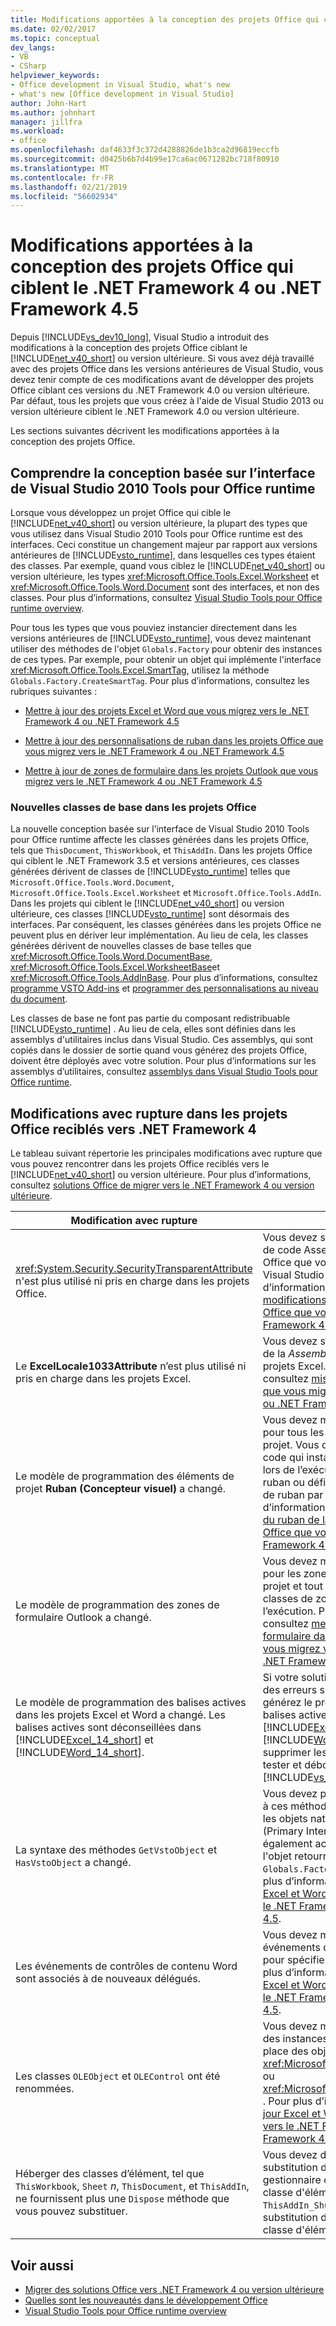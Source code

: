 ```yaml
---
title: Modifications apportées à la conception des projets Office qui ciblent le .NET Framework
ms.date: 02/02/2017
ms.topic: conceptual
dev_langs:
- VB
- CSharp
helpviewer_keywords:
- Office development in Visual Studio, what's new
- what's new [Office development in Visual Studio]
author: John-Hart
ms.author: johnhart
manager: jillfra
ms.workload:
- office
ms.openlocfilehash: daf4633f3c372d4288826de1b3ca2d96819eccfb
ms.sourcegitcommit: d0425b6b7d4b99e17ca6ac0671282bc718f80910
ms.translationtype: MT
ms.contentlocale: fr-FR
ms.lasthandoff: 02/21/2019
ms.locfileid: "56602934"
---
```

# <a name="changes-to-the-design-of-office-projects-that-target-the-net-framework-4-or-the-net-framework-45"></a>Modifications apportées à la conception des projets Office qui ciblent le .NET Framework 4 ou .NET Framework 4.5
  Depuis [!INCLUDE[vs_dev10_long](../sharepoint/includes/vs-dev10-long-md.md)], Visual Studio a introduit des modifications à la conception des projets Office ciblant le [!INCLUDE[net_v40_short](../sharepoint/includes/net-v40-short-md.md)] ou version ultérieure. Si vous avez déjà travaillé avec des projets Office dans les versions antérieures de Visual Studio, vous devez tenir compte de ces modifications avant de développer des projets Office ciblant ces versions du .NET Framework 4.0 ou version ultérieure. Par défaut, tous les projets que vous créez à l'aide de Visual Studio 2013 ou version ultérieure ciblent le .NET Framework 4.0 ou version ultérieure.

 Les sections suivantes décrivent les modifications apportées à la conception des projets Office.

## <a name="understand-the-interface-based-design-of-the-visual-studio-2010-tools-for-office-runtime"></a>Comprendre la conception basée sur l’interface de Visual Studio 2010 Tools pour Office runtime
 Lorsque vous développez un projet Office qui cible le [!INCLUDE[net_v40_short](../sharepoint/includes/net-v40-short-md.md)] ou version ultérieure, la plupart des types que vous utilisez dans Visual Studio 2010 Tools pour Office runtime est des interfaces. Ceci constitue un changement majeur par rapport aux versions antérieures de [!INCLUDE[vsto_runtime](../vsto/includes/vsto-runtime-md.md)], dans lesquelles ces types étaient des classes. Par exemple, quand vous ciblez le [!INCLUDE[net_v40_short](../sharepoint/includes/net-v40-short-md.md)] ou version ultérieure, les types <xref:Microsoft.Office.Tools.Excel.Worksheet> et <xref:Microsoft.Office.Tools.Word.Document> sont des interfaces, et non des classes. Pour plus d’informations, consultez [Visual Studio Tools pour Office runtime overview](../vsto/visual-studio-tools-for-office-runtime-overview.md).

 Pour tous les types que vous pouviez instancier directement dans les versions antérieures de [!INCLUDE[vsto_runtime](../vsto/includes/vsto-runtime-md.md)], vous devez maintenant utiliser des méthodes de l'objet `Globals.Factory` pour obtenir des instances de ces types. Par exemple, pour obtenir un objet qui implémente l'interface <xref:Microsoft.Office.Tools.Excel.SmartTag>, utilisez la méthode `Globals.Factory.CreateSmartTag`. Pour plus d’informations, consultez les rubriques suivantes :

-   [Mettre à jour des projets Excel et Word que vous migrez vers le .NET Framework 4 ou .NET Framework 4.5](../vsto/updating-excel-and-word-projects-that-you-migrate-to-the-dotnet-framework-4-or-the-dotnet-framework-4-5.md)

-   [Mettre à jour des personnalisations de ruban dans les projets Office que vous migrez vers le .NET Framework 4 ou .NET Framework 4.5](/visualstudio/vsto/update-ribbon-customizations-in-office-projects-to-migrate-to-dotnet-framework-4-or-4-5)

-   [Mettre à jour de zones de formulaire dans les projets Outlook que vous migrez vers le .NET Framework 4 ou .NET Framework 4.5](../vsto/updating-form-regions-in-outlook-projects-that-you-migrate-to-the-dotnet-framework-4-or-the-dotnet-framework-4-5.md)

### <a name="new-base-classes-in-office-projects"></a>Nouvelles classes de base dans les projets Office
 La nouvelle conception basée sur l’interface de Visual Studio 2010 Tools pour Office runtime affecte les classes générées dans les projets Office, tels que `ThisDocument`, `ThisWorkbook`, et `ThisAddIn`. Dans les projets Office qui ciblent le .NET Framework 3.5 et versions antérieures, ces classes générées dérivent de classes de [!INCLUDE[vsto_runtime](../vsto/includes/vsto-runtime-md.md)] telles que `Microsoft.Office.Tools.Word.Document`, `Microsoft.Office.Tools.Excel.Worksheet` et `Microsoft.Office.Tools.AddIn`. Dans les projets qui ciblent le [!INCLUDE[net_v40_short](../sharepoint/includes/net-v40-short-md.md)] ou version ultérieure, ces classes [!INCLUDE[vsto_runtime](../vsto/includes/vsto-runtime-md.md)] sont désormais des interfaces. Par conséquent, les classes générées dans les projets Office ne peuvent plus en dériver leur implémentation. Au lieu de cela, les classes générées dérivent de nouvelles classes de base telles que <xref:Microsoft.Office.Tools.Word.DocumentBase>, <xref:Microsoft.Office.Tools.Excel.WorksheetBase>et <xref:Microsoft.Office.Tools.AddInBase>. Pour plus d’informations, consultez [programme VSTO Add-ins](../vsto/programming-vsto-add-ins.md) et [programmer des personnalisations au niveau du document](../vsto/programming-document-level-customizations.md).

 Les classes de base ne font pas partie du composant redistribuable [!INCLUDE[vsto_runtime](../vsto/includes/vsto-runtime-md.md)] . Au lieu de cela, elles sont définies dans les assemblys d'utilitaires inclus dans Visual Studio. Ces assemblys, qui sont copiés dans le dossier de sortie quand vous générez des projets Office, doivent être déployés avec votre solution. Pour plus d’informations sur les assemblys d’utilitaires, consultez [assemblys dans Visual Studio Tools pour Office runtime](../vsto/assemblies-in-the-visual-studio-tools-for-office-runtime.md).

## <a name="breaking-changes-in-office-projects-that-are-retargeted-to-the-net-framework-4"></a>Modifications avec rupture dans les projets Office reciblés vers .NET Framework 4
 Le tableau suivant répertorie les principales modifications avec rupture que vous pouvez rencontrer dans les projets Office reciblés vers le [!INCLUDE[net_v40_short](../sharepoint/includes/net-v40-short-md.md)] ou version ultérieure. Pour plus d’informations, consultez [solutions Office de migrer vers le .NET Framework 4 ou version ultérieure](../vsto/migrating-office-solutions-to-the-dotnet-framework-4-or-later.md).

|Modification avec rupture|Conséquence|
|---------------------|-----------------|
|<xref:System.Security.SecurityTransparentAttribute> n'est plus utilisé ni pris en charge dans les projets Office.|Vous devez supprimer cet attribut du fichier de code AssemblyInfo dans les projets Office que vous mettez à niveau depuis Visual Studio 2008. Pour plus d’informations, consultez [requis des modifications pour exécuter des projets Office que vous migrez vers le .NET Framework 4 ou .NET Framework 4.5](../vsto/required-changes-to-run-office-projects-that-you-migrate-to-the-dotnet-framework-4-or-the-dotnet-framework-4-5.md).|
|Le **ExcelLocale1033Attribute** n’est plus utilisé ni pris en charge dans les projets Excel.|Vous devez supprimer cet attribut à partir de la *AssemblyInfo* fichier de code dans les projets Excel. Pour plus d’informations, consultez [mise à jour Excel et Word projets que vous migrez vers le .NET Framework 4 ou .NET Framework 4.5](../vsto/updating-excel-and-word-projects-that-you-migrate-to-the-dotnet-framework-4-or-the-dotnet-framework-4-5.md).|
|Le modèle de programmation des éléments de projet **Ruban (Concepteur visuel)** a changé.|Vous devez modifier le fichier code-behind pour tous les éléments du ruban dans votre projet. Vous devez également modifier tout code qui instancie des contrôles du ruban lors de l’exécution, gère les événements de ruban ou définit la position d’un composant de ruban par programmation. Pour plus d’informations, consultez [personnalisations du ruban de la mise à jour dans les projets Office que vous migrez vers le .NET Framework 4 ou .NET Framework 4.5](/visualstudio/vsto/update-ribbon-customizations-in-office-projects-to-migrate-to-dotnet-framework-4-or-4-5).|
|Le modèle de programmation des zones de formulaire Outlook a changé.|Vous devez modifier le fichier code-behind pour les zones de formulaire dans votre projet et tout code qui instancie certaines classes de zone de formulaire lors de l’exécution. Pour plus d’informations, consultez [mettre à jour de zones de formulaire dans les projets Outlook que vous migrez vers le .NET Framework 4 ou .NET Framework 4.5](../vsto/updating-form-regions-in-outlook-projects-that-you-migrate-to-the-dotnet-framework-4-or-the-dotnet-framework-4-5.md).|
|Le modèle de programmation des balises actives dans les projets Excel et Word a changé. Les balises actives sont déconseillées dans [!INCLUDE[Excel_14_short](../vsto/includes/excel-14-short-md.md)] et [!INCLUDE[Word_14_short](../vsto/includes/word-14-short-md.md)].|Si votre solution utilise des balises actives, des erreurs se produisent quand vous générez le projet. Étant donné que les balises actives sont déconseillées dans [!INCLUDE[Excel_14_short](../vsto/includes/excel-14-short-md.md)] et [!INCLUDE[Word_14_short](../vsto/includes/word-14-short-md.md)], vous devez supprimer les balises avant de pouvoir tester et déboguer la solution dans [!INCLUDE[vs_dev12](../vsto/includes/vs-dev12-md.md)] ou version ultérieure.|
|La syntaxe des méthodes `GetVstoObject` et `HasVstoObject` a changé.|Vous devez passer l'objet `Globals.Factory` à ces méthodes quand vous y accéder sur les objets natifs depuis les assemblys PIA (Primary Interop Assemblies). Vous pouvez également accéder à ces méthodes sur l'objet retourné par la propriété `Globals.Factory` dans votre projet. Pour plus d’informations, consultez [mise à jour Excel et Word projets que vous migrez vers le .NET Framework 4 ou .NET Framework 4.5](../vsto/updating-excel-and-word-projects-that-you-migrate-to-the-dotnet-framework-4-or-the-dotnet-framework-4-5.md).|
|Les événements de contrôles de contenu Word sont associés à de nouveaux délégués.|Vous devez modifier tout code qui gère les événements de contrôles de contenu Word pour spécifier les nouveaux délégués. Pour plus d’informations, consultez [mise à jour Excel et Word projets que vous migrez vers le .NET Framework 4 ou .NET Framework 4.5](../vsto/updating-excel-and-word-projects-that-you-migrate-to-the-dotnet-framework-4-or-the-dotnet-framework-4-5.md).|
|Les classes `OLEObject` et `OLEControl` ont été renommées.|Vous devez modifier tout code qui utilise des instances de ces classes et utiliser à la place des objets <xref:Microsoft.Office.Tools.Excel.ControlSite> ou <xref:Microsoft.Office.Tools.Word.ControlSite> . Pour plus d’informations, consultez [mise à jour Excel et Word projets que vous migrez vers le .NET Framework 4 ou .NET Framework 4.5](../vsto/updating-excel-and-word-projects-that-you-migrate-to-the-dotnet-framework-4-or-the-dotnet-framework-4-5.md).|
|Héberger des classes d’élément, tel que `ThisWorkbook`, `Sheet` *n*, `ThisDocument`, et `ThisAddIn`, ne fournissent plus une `Dispose` méthode que vous pouvez substituer.|Vous devez déplacer tout code dans la substitution de méthode `Dispose` vers le gestionnaire d'événements `Shutdown` dans la classe d'élément hôte, par exemple, `ThisAddIn_Shutdown`, et supprimer la substitution de méthode `Dispose` de votre classe d'élément hôte.|

## <a name="see-also"></a>Voir aussi
- [Migrer des solutions Office vers .NET Framework 4 ou version ultérieure](../vsto/migrating-office-solutions-to-the-dotnet-framework-4-or-later.md)
- [Quelles sont les nouveautés dans le développement Office](https://msdn.microsoft.com/library/bf054af2-c896-4723-aa15-6381145b14bb)
- [Visual Studio Tools pour Office runtime overview](../vsto/visual-studio-tools-for-office-runtime-overview.md)
